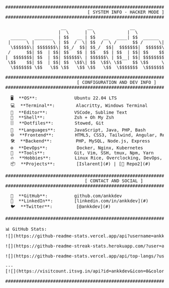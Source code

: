 <pre>
#######################################################################################
                               [ SYSTEM INFO - HACKER MODE ]
#######################################################################################

                     __        __              __                     
                    |  \      |  \            |  \                    
  ______   _______  | $$   __ | $$   __   ____| $$  ______  __     __ 
 |      \ |       \ | $$  /  \| $$  /  \ /      $$ /      \|  \   /  \
  \$$$$$$\| $$$$$$$\| $$_/  $$| $$_/  $$|  $$$$$$$|  $$$$$$\\$$\ /  $$
 /      $$| $$  | $$| $$   $$ | $$   $$ | $$  | $$| $$    $$ \$$\  $$ 
|  $$$$$$$| $$  | $$| $$$$$$\ | $$$$$$\ | $$__| $$| $$$$$$$$  \$$ $$  
 \$$    $$| $$  | $$| $$  \$$\| $$  \$$\ \$$    $$ \$$     \   \$$$   
  \$$$$$$$ \$$   \$$ \$$   \$$ \$$   \$$  \$$$$$$$  \$$$$$$$    \$    

#######################################################################################
                           [ CONFIGURATION AND DEV INFO ]
#######################################################################################

  🖥️  **OS**:              Ubuntu 22.04 LTS                            
  💻  **Terminal**:        Alacritty, Windows Terminal
  📝  **Editor**:          VSCode, Sublime Text
  🐚  **Shell**:           Zsh + Oh My Zsh
  🗄️  **Dotfiles**:        Stowed, Git
  🎨  **Languages**:       JavaScript, Java, PHP, Bash
  🌐  **Frontend**:        HTML5, CSS3, Tailwind, Angular, React
  🛠️  **Backend**:         PHP, MySQL, Node.js, Express
  ⚙️  **DevOps**:           Docker, Nginx, Kubernetes
  🔧  **Tools**:           Git, Vim, SSH, tmux, Npm, Yarn
  🔥  **Hobbies**:         Linux Rice, Overclocking, DevOps, Gaming
  📦  **Projects**:        [Islarent](#) | [🔗 Repo2](#)

#######################################################################################
                              [ CONTACT AND SOCIAL ]
#######################################################################################

  🐙  **GitHub**:          github.com/ankkdev
  💼  **LinkedIn**:        [linkedin.com/in/ankkdev](#)
  🐦  **Twitter**:         [@ankkdev](#)
  
#######################################################################################
  
📊 GitHub Stats:
![](https://github-readme-stats.vercel.app/api?username=ankkdev&theme=dark&hide_border=false&include_all_commits=false&count_private=false)<br/>
![](https://github-readme-streak-stats.herokuapp.com/?user=ankkdev&theme=dark&hide_border=false)<br/>
![](https://github-readme-stats.vercel.app/api/top-langs/?username=ankkdev&theme=dark&hide_border=false&include_all_commits=false&count_private=false&layout=compact)

---
[![](https://visitcount.itsvg.in/api?id=ankkdev&icon=0&color=0)](https://visitcount.itsvg.in)
  
#######################################################################################
  
</pre>

